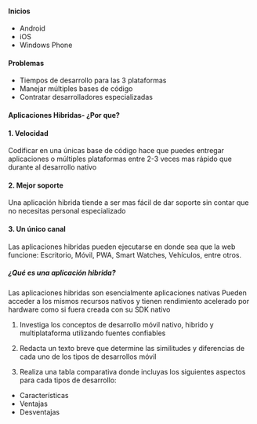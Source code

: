 #### **Inicios**
- Android 
- iOS
- Windows Phone
#### **Problemas**
- Tiempos de desarrollo para las 3 plataformas 
- Manejar múltiples bases de código 
- Contratar desarrolladores especializadas 

#### **Aplicaciones Hibridas- ¿Por que?**
#### 1. **Velocidad**
Codificar en una únicas base de código hace que puedes entregar aplicaciones o múltiples plataformas entre 2-3 veces mas rápido que durante al desarrollo nativo
#### 2.  **Mejor soporte**
Una aplicación hibrida tiende a ser mas fácil de dar soporte sin contar que no necesitas personal especializado
#### 3. **Un único canal** 
Las aplicaciones hibridas pueden ejecutarse en donde sea que la web funcione: Escritorio, Móvil, PWA, Smart Watches, Vehículos, entre otros.
##### **¿Qué es una aplicación hibrida?**
Las aplicaciones hibridas son esencialmente aplicaciones nativas 
Pueden acceder a los mismos recursos nativos y tienen rendimiento acelerado por hardware como si fuera creada con su SDK nativo 

1. Investiga los conceptos de desarrollo móvil nativo, hibrido y multiplataforma utilizando fuentes confiables


2. Redacta un texto breve que determine las similitudes y diferencias de cada uno de los tipos de desarrollos móvil 


3. Realiza una tabla comparativa donde incluyas los siguientes aspectos para cada tipos de desarrollo:
- Características 
- Ventajas 
- Desventajas 

